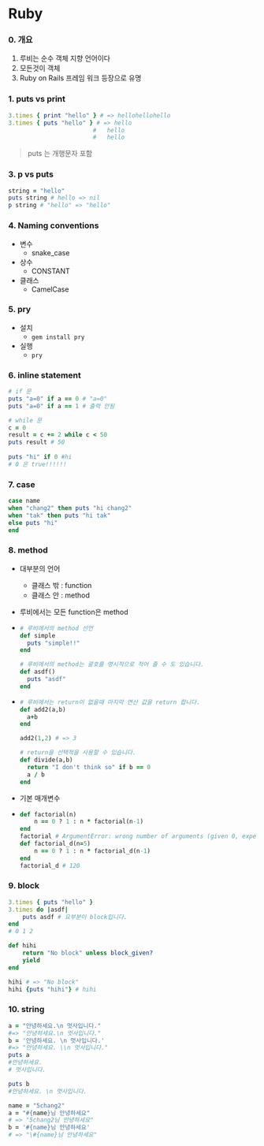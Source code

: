 # Ruby

### 0. 개요

1. 루비는 순수 객체 지향 언어이다
2. 모든것이 객체
3. Ruby on Rails 프레임 워크 등장으로 유명

### 1. puts vs print

```ruby
3.times { print "hello" } # => hellohellohello
3.times { puts "hello" } # => hello
						#	hello
						#   hello
```

> puts 는 개행문자 포함

### 3. p vs puts

```ruby
string = "hello"
puts string # hello => nil
p string # "hello" => "hello"
```

### 4. Naming conventions

- 변수
  - snake_case
- 상수
  - CONSTANT
- 클래스
  - CamelCase

### 5. pry

- 설치
  - `gem install pry`  
- 실행
  - `pry`

### 6. inline statement

```ruby
# if 문
puts "a=0" if a == 0 # "a=0"
puts "a=0" if a == 1 # 출력 안됨

# while 문
c = 0
result = c += 2 while c < 50
puts result # 50
    
puts "hi" if 0 #hi
# 0 은 true!!!!!!
```

### 7. case

```ruby
case name
when "chang2" then puts "hi chang2"  
when "tak" then puts "hi tak"  
else puts "hi"  
end
```

### 8. method

- 대부분의 언어

  - 클래스 밖 : function
  - 클래스 안 : method

- 루비에서는 모든 function은 method

- ```ruby
  # 루비에서의 method 선언
  def simple
  	puts "simple!!"
  end
  
  # 루비에서의 method는 괄호를 명시적으로 적어 줄 수 도 있습니다.
  def asdf()
  	puts "asdf"
  end  
  ```

- ``` ruby
  # 루비에서는 return이 없을때 마지막 연산 값을 return 합니다.
  def add2(a,b)
  	a+b
  end  
  
  add2(1,2) # => 3
  
  # return을 선택적을 사용할 수 있습니다.
  def divide(a,b)
  	return "I don't think so" if b == 0
  	a / b
  end
  ```

- 기본 매개변수

- ```ruby
  def factorial(n)
      n == 0 ? 1 : n * factorial(n-1)
  end
  factorial # ArgumentError: wrong number of arguments (given 0, expected 1)
  def factorial_d(n=5)
      n == 0 ? 1 : n * factorial_d(n-1)
  end
  factorial_d # 120
  ```

### 9. block

```ruby
3.times { puts "hello" }
3.times do |asdf|
	puts asdf # 요부분이 block입니다.
end
# 0 1 2 
```

```ruby
def hihi
	return "No block" unless block_given?
	yield
end  

hihi # => "No block"
hihi {puts "hihi"} # hihi
```

### 10. string

```ruby
a = "안녕하세요.\n 멋사입니다."
#=> "안녕하세요.\n 멋사입니다."
b = '안녕하세요. \n 멋사입니다.'              
#=> "안녕하세요. \\n 멋사입니다."
puts a
#안녕하세요.
# 멋사입니다.

puts b
#안녕하세요. \n 멋사입니다.

name = "5chang2"
a = "#{name}님 안녕하세요"                    
# => "5chang2님 안녕하세요"
b = '#{name}님 안녕하세요'                    
# => "\#{name}님 안녕하세요"
```













